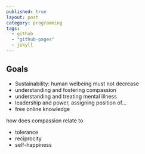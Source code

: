 ```yaml
---
published: true
layout: post
category: programming
tags: 
  - github
  - "github-pages"
  - jekyll
---
```


## Goals

* Sustainability: human welbeing must not decrease
* understanding and fostering compassion
* understanding and treating mental illness
* leadership and power, assigning position of...
* free online knowledge

how does compassion relate to 

* tolerance
* reciprocity
* self-happiness